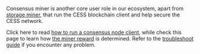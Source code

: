 Consensus miner is another core user role in our ecosystem, apart from [storage miner](../storage-miner), that run the CESS blockchain client and help secure the CESS network.

Click here to read [how to run a consensus node client](./running.md), while check this page to learn how [the miner reward](./reward.md) is determined. Refer to the [troubleshoot guide](../storage-miner/troubleshooting.md) if you encounter any problem.
